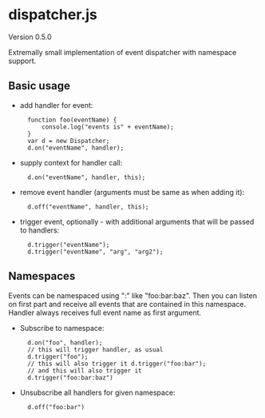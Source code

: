 dispatcher.js
=============

Version 0.5.0

Extremally small implementation of event dispatcher with namespace support.

Basic usage
-----------
* add handler for event:

		function foo(eventName) { 
			console.log("events is" + eventName);
		} 
		var d = new Dispatcher; 
		d.on("eventName", handler);

* supply context for handler call:

		d.on("eventName", handler, this);

* remove event handler (arguments must be same as when adding it):

		d.off("eventName", handler, this);

* trigger event, optionally - with additional arguments that will be passed to handlers:

		d.trigger("eventName"); 
		d.trigger("eventName", "arg", "arg2");

Namespaces
----------

Events can be namespaced using ":" like "foo:bar:baz". Then you can listen on first part and receive all events that are contained in this namespace. Handler always receives full event name as first argument.

* Subscribe to namespace:

		d.on("foo", handler); 
		// this will trigger handler, as usual 
		d.trigger("foo"); 
		// this will also trigger it d.trigger("foo:bar"); 
		// and this will also trigger it 
		d.trigger("foo:bar:baz")

* Unsubscribe all handlers for given namespace:

		d.off("foo:bar")
